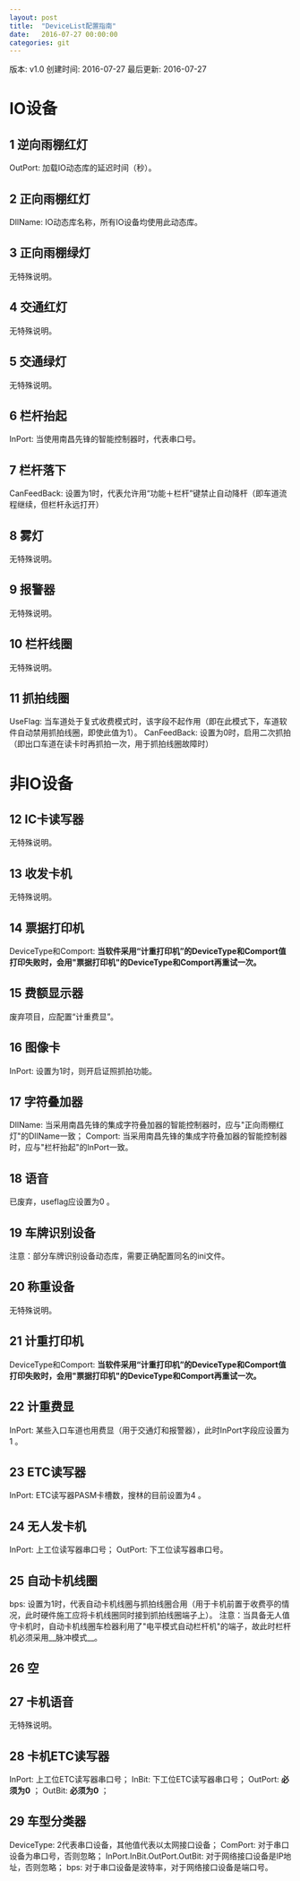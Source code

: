 ```yaml
---
layout: post
title:  "DeviceList配置指南"
date:   2016-07-27 00:00:00
categories: git
---
```


版本: v1.0
创建时间: 2016-07-27
最后更新: 2016-07-27
# IO设备
## 1 逆向雨棚红灯
OutPort: 加载IO动态库的延迟时间（秒）。
## 2 正向雨棚红灯
DllName: IO动态库名称，所有IO设备均使用此动态库。
## 3 正向雨棚绿灯
无特殊说明。
## 4 交通红灯
无特殊说明。
## 5 交通绿灯
无特殊说明。
## 6 栏杆抬起
InPort: 当使用南昌先锋的智能控制器时，代表串口号。
## 7 栏杆落下
CanFeedBack: 设置为1时，代表允许用“功能＋栏杆”键禁止自动降杆（即车道流程继续，但栏杆永远打开）
## 8 雾灯
无特殊说明。
## 9 报警器
无特殊说明。
## 10 栏杆线圈
无特殊说明。
## 11 抓拍线圈
UseFlag: 当车道处于复式收费模式时，该字段不起作用（即在此模式下，车道软件自动禁用抓拍线圈，即使此值为1）。
CanFeedBack: 设置为0时，启用二次抓拍（即出口车道在读卡时再抓拍一次，用于抓拍线圈故障时）
# 非IO设备
## 12 IC卡读写器
无特殊说明。
## 13 收发卡机
无特殊说明。
## 14 票据打印机
DeviceType和Comport: __当软件采用“计重打印机”的DeviceType和Comport值打印失败时，会用"票据打印机"的DeviceType和Comport再重试一次。__
## 15 费额显示器
废弃项目，应配置“计重费显”。
## 16 图像卡
InPort: 设置为1时，则开启证照抓拍功能。
## 17 字符叠加器
DllName: 当采用南昌先锋的集成字符叠加器的智能控制器时，应与"正向雨棚红灯"的DllName一致；
Comport: 当采用南昌先锋的集成字符叠加器的智能控制器时，应与"栏杆抬起"的InPort一致。
## 18 语音
已废弃，useflag应设置为0 。
## 19 车牌识别设备
注意：部分车牌识别设备动态库，需要正确配置同名的ini文件。
## 20 称重设备
无特殊说明。
## 21 计重打印机
DeviceType和Comport: __当软件采用“计重打印机”的DeviceType和Comport值打印失败时，会用"票据打印机"的DeviceType和Comport再重试一次。__
## 22 计重费显
InPort: 某些入口车道也用费显（用于交通灯和报警器），此时InPort字段应设置为1 。
## 23 ETC读写器
InPort: ETC读写器PASM卡槽数，搜林的目前设置为4 。
## 24 无人发卡机
InPort: 上工位读写器串口号；
OutPort: 下工位读写器串口号。
## 25 自动卡机线圈
bps: 设置为1时，代表自动卡机线圈与抓拍线圈合用（用于卡机前置于收费亭的情况，此时硬件施工应将卡机线圈同时接到抓拍线圈端子上）。
注意：当具备无人值守卡机时，自动卡机线圈车检器利用了"电平模式自动栏杆机"的端子，故此时栏杆机必须采用__脉冲模式__。
## 26 空
## 27 卡机语音
无特殊说明。
## 28 卡机ETC读写器
InPort: 上工位ETC读写器串口号；
InBit: 下工位ETC读写器串口号；
OutPort: __必须为0__ ；
OutBit: __必须为0__ ； 
## 29 车型分类器
DeviceType: 2代表串口设备，其他值代表以太网接口设备；
ComPort: 对于串口设备为串口号，否则忽略；
InPort.InBit.OutPort.OutBit: 对于网络接口设备是IP地址，否则忽略；
bps: 对于串口设备是波特率，对于网络接口设备是端口号。


